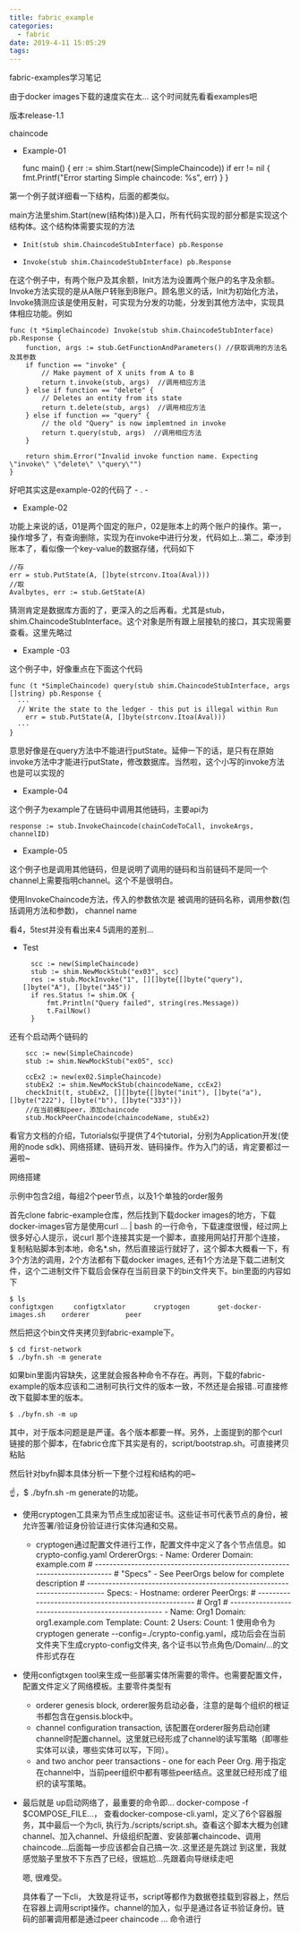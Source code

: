 ```yaml
---
title: fabric_example
categories:
  - fabric
date: 2019-4-11 15:05:29
tags:
---
```


fabric-examples学习笔记

由于docker images下载的速度实在太… 这个时间就先看看examples吧

版本release-1.1



chaincode

- Example-01

    func main() {
    	err := shim.Start(new(SimpleChaincode))
    	if err != nil {
    		fmt.Printf("Error starting Simple chaincode: %s", err)
    	}
    }

第一个例子就详细看一下结构，后面的都类似。

main方法里shim.Start(new(结构体))是入口，所有代码实现的部分都是实现这个结构体。这个结构体需要实现的方法

-     Init(stub shim.ChaincodeStubInterface) pb.Response
-     Invoke(stub shim.ChaincodeStubInterface) pb.Response

在这个例子中，有两个账户及其余额，Init方法为设置两个账户的名字及余额。Invoke方法实现的是从A账户转账到B账户。顾名思义的话，Init为初始化方法，Invoke猜测应该是使用反射，可实现为分发的功能，分发到其他方法中，实现具体相应功能。例如

    func (t *SimpleChaincode) Invoke(stub shim.ChaincodeStubInterface) pb.Response {
    	function, args := stub.GetFunctionAndParameters() //获取调用的方法名及其参数
    	if function == "invoke" {
    		// Make payment of X units from A to B
    		return t.invoke(stub, args)  //调用相应方法
    	} else if function == "delete" {
    		// Deletes an entity from its state
    		return t.delete(stub, args)  //调用相应方法
    	} else if function == "query" {
    		// the old "Query" is now implemtned in invoke
    		return t.query(stub, args)  //调用相应方法
    	}

    	return shim.Error("Invalid invoke function name. Expecting \"invoke\" \"delete\" \"query\"")
    }

好吧其实这是example-02的代码了  - . -



- Example-02

功能上来说的话，01是两个固定的账户，02是账本上的两个账户的操作。第一，操作增多了，有查询删除，实现为在invoke中进行分发，代码如上…第二，牵涉到账本了，看似像一个key-value的数据存储，代码如下

    //存
    err = stub.PutState(A, []byte(strconv.Itoa(Aval)))
    //取
    Avalbytes, err := stub.GetState(A)

猜测肯定是数据库方面的了，更深入的之后再看。尤其是stub，shim.ChaincodeStubInterface。这个对象是所有跟上层接轨的接口，其实现需要查看。这里先略过



- Example -03

这个例子中，好像重点在下面这个代码

    func (t *SimpleChaincode) query(stub shim.ChaincodeStubInterface, args []string) pb.Response {
      ···
      // Write the state to the ledger - this put is illegal within Run
    	err = stub.PutState(A, []byte(strconv.Itoa(Aval)))
      ···
    }

意思好像是在query方法中不能进行putState。延伸一下的话，是只有在原始invoke方法中才能进行putState，修改数据库。当然啦，这个小写的invoke方法也是可以实现的



- Example-04

这个例子为example了在链码中调用其他链码，主要api为

    response := stub.InvokeChaincode(chainCodeToCall, invokeArgs, channelID)

- Example-05

这个例子也是调用其他链码，但是说明了调用的链码和当前链码不是同一个channel上需要指明channel。这个不是很明白。

使用InvokeChaincode方法，传入的参数依次是 被调用的链码名称，调用参数(包括调用方法和参数)， channel name

看4，5test并没有看出来4 5调用的差别...



- Test

    	scc := new(SimpleChaincode)
    	stub := shim.NewMockStub("ex03", scc)
    	res := stub.MockInvoke("1", [][]byte{[]byte("query"), []byte("A"), []byte("345"))
    	if res.Status != shim.OK {
    		fmt.Println("Query failed", string(res.Message))
    		t.FailNow()
    	}



还有个启动两个链码的

    	scc := new(SimpleChaincode)
    	stub := shim.NewMockStub("ex05", scc)

    	ccEx2 := new(ex02.SimpleChaincode)
    	stubEx2 := shim.NewMockStub(chaincodeName, ccEx2)
    	checkInit(t, stubEx2, [][]byte{[]byte("init"), []byte("a"), []byte("222"), []byte("b"), []byte("333")})
    	//在当前模拟peer，添加chaincode
    	stub.MockPeerChaincode(chaincodeName, stubEx2)





看官方文档的介绍，Tutorials似乎提供了4个tutorial，分别为Application开发(使用的node sdk)、网络搭建、链码开发、链码操作。作为入门的话，肯定要都过一遍啦~



网络搭建

示例中包含2组，每组2个peer节点，以及1个单独的order服务

首先clone fabric-example仓库，然后找到下载docker images的地方，下载docker-images官方是使用curl … | bash 的一行命令，下载速度很慢，经过网上很多好心人提示，说curl 那个连接其实是一个脚本，直接用网站打开那个连接，复制粘贴脚本到本地，命名*.sh，然后直接运行就好了，这个脚本大概看一下，有3个方法的调用，2个方法都有下载docker images, 还有1个方法是下载二进制文件，这个二进制文件下载后会保存在当前目录下的bin文件夹下。bin里面的内容如下

    $ ls
    configtxgen		configtxlator		cryptogen		get-docker-images.sh	orderer			peer

然后把这个bin文件夹拷贝到fabric-example下。

    $ cd first-network
    $ ./byfn.sh -m generate

如果bin里面内容缺失，这里就会报各种命令不存在。再则，下载的fabric-example的版本应该和二进制可执行文件的版本一致，不然还是会报错..可直接修改下载脚本里的版本。

    $ ./byfn.sh -m up

其中，对于版本问题是是严谨。各个版本都要一样。另外，上面提到的那个curl 链接的那个脚本，在fabric仓库下其实是有的，script/bootstrap.sh。可直接拷贝粘贴



然后针对byfn脚本具体分析一下整个过程和结构的吧~

☝️，$ ./byfn.sh -m generate的功能。

- 使用cryptogen工具来为节点生成加密证书。这些证书可代表节点的身份，被允许签署/验证身份验证进行实体沟通和交易。
  - cryptogen通过配置文件进行工作，配置文件中定义了各个节点信息。如crypto-config.yaml
        OrdererOrgs:
          - Name: Orderer
            Domain: example.com
            # ---------------------------------------------------------------------------
            # "Specs" - See PeerOrgs below for complete description
            # ---------------------------------------------------------------------------
            Specs:
              - Hostname: orderer
        PeerOrgs:
        # -----------------------------------------------------
        # Org1
        # ----------------------------------------------------
        - Name: Org1
          Domain: org1.example.com
          Template:
              Count: 2
          Users:
              Count: 1
    使用命令为cryptogen generate --config=./crypto-config.yaml，成功后会在当前文件夹下生成crypto-config文件夹,  各个证书以节点角色/Domain/…的文件形式存在
- 使用configtxgen tool来生成一些部署实体所需要的零件。也需要配置文件，配置文件定义了网络模板。主要零件类型有
  - orderer genesis block, orderer服务启动必备，注意的是每个组织的根证书都包含在gensis.block中。
  - channel configuration transaction, 该配置在orderer服务启动创建channel时配置channel。这里就已经形成了channel的读写策略（即哪些实体可以读，哪些实体可以写，下同）。
  - and two anchor peer transactions - one for each Peer Org. 用于指定在channel中，当前peer组织中都有哪些peer结点。这里就已经形成了组织的读写策略。

- 最后就是 up启动网络了，最重要的命令即... docker-compose -f $COMPOSE_FILE...， 查看docker-compose-cli.yaml，定义了6个容器服务，其中最后一个为cli, 执行为./scripts/script.sh。查看这个脚本大概为创建channel、加入channel、升级组织配置、安装部署chaincode、调用chaincode...后面每一步应该都会自己搞一次..这里还是先跳过
  到这里，我就感觉脑子里放不下东西了已经，很尴尬…先跟着向导继续走吧

  嗯,  很难受。

  具体看了一下cli， 大致是将证书，script等都作为数据卷挂载到容器上，然后在容器上调用script操作。channel的加入，似乎是通过各证书验证身份。链码的部署调用都是通过peer chaincode … 命令进行
